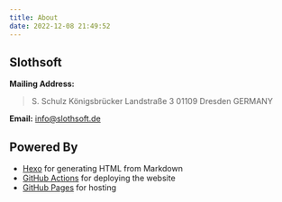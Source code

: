 ```yaml
---
title: About
date: 2022-12-08 21:49:52
---
```


## Slothsoft

**Mailing Address:** 

> S. Schulz
> Königsbrücker Landstraße 3
> 01109 Dresden
> GERMANY

**Email:** info@slothsoft.de

## Powered By

- [Hexo](https://hexo.io) for generating HTML from Markdown
- [GitHub Actions](https://github.com/features/actions) for deploying the website
- [GitHub Pages](https://pages.github.com/) for hosting

